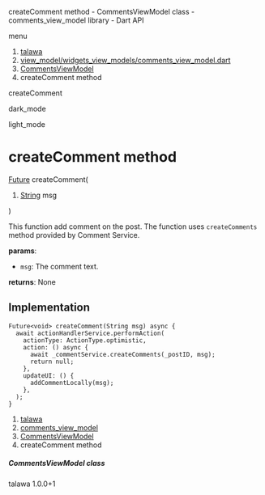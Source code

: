 




createComment method - CommentsViewModel class - comments\_view\_model library - Dart API







menu

1. [talawa](../../index.html)
2. [view\_model/widgets\_view\_models/comments\_view\_model.dart](../../file-___home_harshil_Desktop_open-source_palisadoes_talawa_lib_view_model_widgets_view_models_comments_view_model/)
3. [CommentsViewModel](../../file-___home_harshil_Desktop_open-source_palisadoes_talawa_lib_view_model_widgets_view_models_comments_view_model/CommentsViewModel-class.html)
4. createComment method

createComment


dark\_mode

light\_mode




# createComment method


[Future](https://api.flutter.dev/flutter/dart-core/Future-class.html)<void>
createComment(

1. [String](https://api.flutter.dev/flutter/dart-core/String-class.html) msg

)

This function add comment on the post. The function uses `createComments` method provided by Comment Service.

**params**:

* `msg`: The comment text.

**returns**:
None


## Implementation

```
Future<void> createComment(String msg) async {
  await actionHandlerService.performAction(
    actionType: ActionType.optimistic,
    action: () async {
      await _commentService.createComments(_postID, msg);
      return null;
    },
    updateUI: () {
      addCommentLocally(msg);
    },
  );
}
```

 


1. [talawa](../../index.html)
2. [comments\_view\_model](../../file-___home_harshil_Desktop_open-source_palisadoes_talawa_lib_view_model_widgets_view_models_comments_view_model/)
3. [CommentsViewModel](../../file-___home_harshil_Desktop_open-source_palisadoes_talawa_lib_view_model_widgets_view_models_comments_view_model/CommentsViewModel-class.html)
4. createComment method

##### CommentsViewModel class





talawa
1.0.0+1







